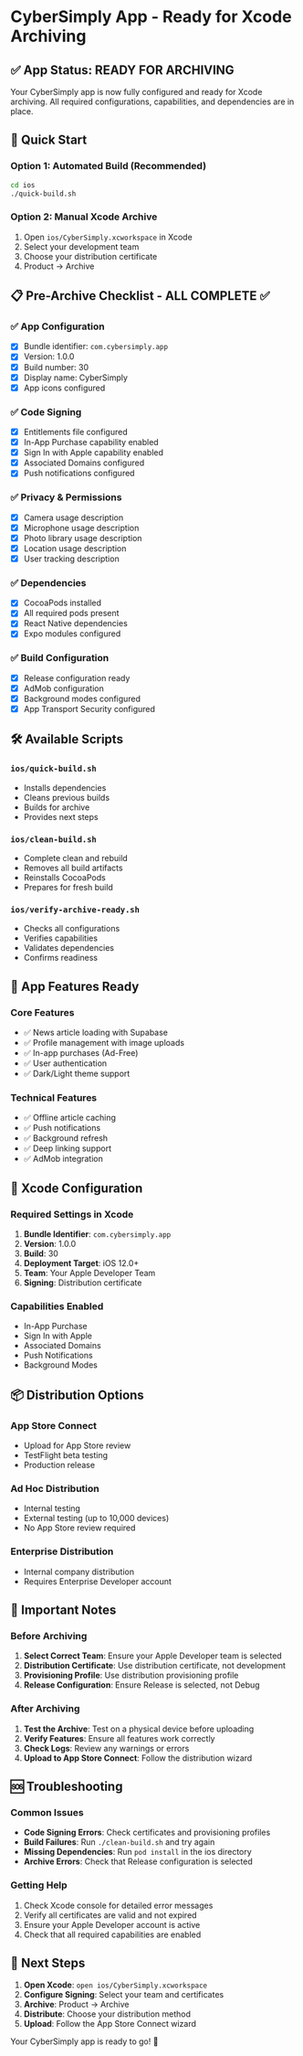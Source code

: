 # CyberSimply App - Ready for Xcode Archiving

## ✅ App Status: READY FOR ARCHIVING

Your CyberSimply app is now fully configured and ready for Xcode archiving. All required configurations, capabilities, and dependencies are in place.

## 🚀 Quick Start

### Option 1: Automated Build (Recommended)
```bash
cd ios
./quick-build.sh
```

### Option 2: Manual Xcode Archive
1. Open `ios/CyberSimply.xcworkspace` in Xcode
2. Select your development team
3. Choose your distribution certificate
4. Product → Archive

## 📋 Pre-Archive Checklist - ALL COMPLETE ✅

### ✅ App Configuration
- [x] Bundle identifier: `com.cybersimply.app`
- [x] Version: 1.0.0
- [x] Build number: 30
- [x] Display name: CyberSimply
- [x] App icons configured

### ✅ Code Signing
- [x] Entitlements file configured
- [x] In-App Purchase capability enabled
- [x] Sign In with Apple capability enabled
- [x] Associated Domains configured
- [x] Push notifications configured

### ✅ Privacy & Permissions
- [x] Camera usage description
- [x] Microphone usage description
- [x] Photo library usage description
- [x] Location usage description
- [x] User tracking description

### ✅ Dependencies
- [x] CocoaPods installed
- [x] All required pods present
- [x] React Native dependencies
- [x] Expo modules configured

### ✅ Build Configuration
- [x] Release configuration ready
- [x] AdMob configuration
- [x] Background modes configured
- [x] App Transport Security configured

## 🛠️ Available Scripts

### `ios/quick-build.sh`
- Installs dependencies
- Cleans previous builds
- Builds for archive
- Provides next steps

### `ios/clean-build.sh`
- Complete clean and rebuild
- Removes all build artifacts
- Reinstalls CocoaPods
- Prepares for fresh build

### `ios/verify-archive-ready.sh`
- Checks all configurations
- Verifies capabilities
- Validates dependencies
- Confirms readiness

## 📱 App Features Ready

### Core Features
- ✅ News article loading with Supabase
- ✅ Profile management with image uploads
- ✅ In-app purchases (Ad-Free)
- ✅ User authentication
- ✅ Dark/Light theme support

### Technical Features
- ✅ Offline article caching
- ✅ Push notifications
- ✅ Background refresh
- ✅ Deep linking support
- ✅ AdMob integration

## 🔧 Xcode Configuration

### Required Settings in Xcode
1. **Bundle Identifier**: `com.cybersimply.app`
2. **Version**: 1.0.0
3. **Build**: 30
4. **Deployment Target**: iOS 12.0+
5. **Team**: Your Apple Developer Team
6. **Signing**: Distribution certificate

### Capabilities Enabled
- In-App Purchase
- Sign In with Apple
- Associated Domains
- Push Notifications
- Background Modes

## 📦 Distribution Options

### App Store Connect
- Upload for App Store review
- TestFlight beta testing
- Production release

### Ad Hoc Distribution
- Internal testing
- External testing (up to 10,000 devices)
- No App Store review required

### Enterprise Distribution
- Internal company distribution
- Requires Enterprise Developer account

## 🚨 Important Notes

### Before Archiving
1. **Select Correct Team**: Ensure your Apple Developer team is selected
2. **Distribution Certificate**: Use distribution certificate, not development
3. **Provisioning Profile**: Use distribution provisioning profile
4. **Release Configuration**: Ensure Release is selected, not Debug

### After Archiving
1. **Test the Archive**: Test on a physical device before uploading
2. **Verify Features**: Ensure all features work correctly
3. **Check Logs**: Review any warnings or errors
4. **Upload to App Store Connect**: Follow the distribution wizard

## 🆘 Troubleshooting

### Common Issues
- **Code Signing Errors**: Check certificates and provisioning profiles
- **Build Failures**: Run `./clean-build.sh` and try again
- **Missing Dependencies**: Run `pod install` in the ios directory
- **Archive Errors**: Check that Release configuration is selected

### Getting Help
1. Check Xcode console for detailed error messages
2. Verify all certificates are valid and not expired
3. Ensure your Apple Developer account is active
4. Check that all required capabilities are enabled

## 🎉 Next Steps

1. **Open Xcode**: `open ios/CyberSimply.xcworkspace`
2. **Configure Signing**: Select your team and certificates
3. **Archive**: Product → Archive
4. **Distribute**: Choose your distribution method
5. **Upload**: Follow the App Store Connect wizard

Your CyberSimply app is ready to go! 🚀
